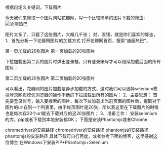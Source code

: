 
根据自定义关键词，下载图片

今天我们来爬取一个图片网站花瓣网，写一个比较简单的图片下载的爬虫;    
![迪丽热巴](http://github.com/xiangge93/huaban/raw/master/image/迪丽热巴.jpg)

图片太多了，只截了这些图片，大概几千张；
对，没错，就是你们喜欢的胖迪，
1、首先分析一下花瓣网图片的加载方式
打开花瓣网首页，搜索“迪丽热巴”，

第一页加载的20张图片
第一页加载的20张图片

下拉加载出第二页的图片时弹出登录框，只有登录账号才可以继续加载后面的所有图片；


第二页加载的20张图片
第二页加载的20张图片

可以看出，花瓣网的图片加载是异步加载的方式，这时我们可以选择selenium模拟登录网页模仿浏览器的操作不断的下拉加载出所有的图片；
2、主要思想：
首先要登录账号，输入要搜索的图片，每次下拉加载出当前页面的图片后，提取对于图片的url存到一个列表里，由于每页图片是20张，所以我这里在下载图片的时候也是每次存20个url就去下载对应的这20张图片；
3、准备工作：
安装selenium的库，pip或者下载到本地安装都OK；
下面是安装Phantomjs或者Chrome

chromedriver的安装路径
chromedriver的安装路径
phantomjs的安装路径
phantomjs的安装路径
具体下载可自行百度，或者参考下面的博客，这里感谢这位博主
在Windows下安装PIP+Phantomjs+Selenium
